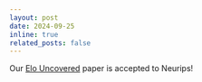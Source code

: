 ```yaml
---
layout: post
date: 2024-09-25
inline: true
related_posts: false
---
```


Our [Elo Uncovered](https://arxiv.org/abs/2311.17295) paper is accepted to Neurips!